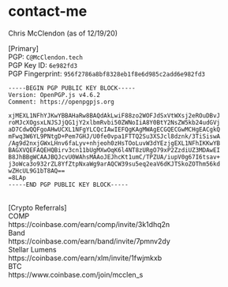 # contact-me
Chris McClendon (as of 12/19/20)

[Primary]<br>
PGP: ```C@McClendon.tech```<br>
PGP Key ID: ```6e982fd3```<br>
PGP Fingerprint: ```956f2786a8bf8328eb1f8e6d985c2add6e982fd3```<br>
```
-----BEGIN PGP PUBLIC KEY BLOCK-----
Version: OpenPGP.js v4.6.2
Comment: https://openpgpjs.org

xjMEXL1NFhYJKwYBBAHaRw8BAQdAkLwiF88zo2WOFJdSxVtWXsj2eROuDBvJ
roMJcXOgsxLNJSJjQG1jY2xlbmRvbi50ZWNoIiA8Y0BtY2NsZW5kb24udGVj
aD7CdwQQFgoAHwUCXL1NFgYLCQcIAwIEFQgKAgMWAgECGQECGwMCHgEACgkQ
mFwq3W6YL9PNtgD+Pem7GHJ/U0fe0vpa1FTTQ2Su3XSJcl8dznk/3TiSiswA
/Ag9d2nxjGWxLHnv6faLyv+nhjeoh0zHsTOoLuvW3dYEzjgEXL1NFhIKKwYB
BAGXVQEFAQEHQBirv3cn11bUgMXwOqK6l4NT8zURgO79xP2ZzdiUZ3MDAwEI
B8JhBBgWCAAJBQJcvU0WAhsMAAoJEJhcKt1umC/TPZUA/iupV0g67I6tsav+
j3oWca3o932rZL8YfZtpNxaWg9arAQCW39su5eq2eaV6dKJTSkoZOThm56kd
wZHcUL9G1bT8AQ==
=8LAp
-----END PGP PUBLIC KEY BLOCK-----
```
<br>
[Crypto Referrals]<br>
COMP<br>
https://coinbase.com/earn/comp/invite/3k1dhq2n<br>
Band<br>
https://coinbase.com/earn/band/invite/7pmnv2dy<br>
Stellar Lumens<br>
https://coinbase.com/earn/xlm/invite/1fwjmkxb<br>
BTC<br>
https://www.coinbase.com/join/mcclen_s<br>
